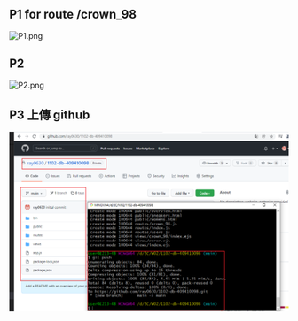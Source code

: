 ## P1 for route /crown_98

![P1.png](https://i.imgur.com/JGbo8cn.png)

## P2

![P2.png](https://i.imgur.com/ew4Thus.png)

## P3 上傳 github

![P3.png](/bin/classdomo/md/w02/P3.png)
